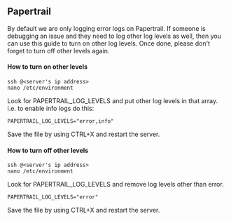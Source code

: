 ## Papertrail

By default we are only logging error logs on Papertrail. If someone is debugging an issue and they need to log other log levels as well, then you can use this guide to turn on other log levels. Once done, please don't forget to turn off other levels again.

#### How to turn on other levels

    ssh @<server's ip address>
    nano /etc/environment

Look for PAPERTRAIL_LOG_LEVELS and put other log levels in that array. i.e. to enable info logs do this:

    PAPERTRAIL_LOG_LEVELS="error,info"

Save the file by using CTRL+X and restart the server.

#### How to turn off other levels

    ssh @<server's ip address>
    nano /etc/environment

Look for PAPERTRAIL_LOG_LEVELS and remove log levels other than error.

    PAPERTRAIL_LOG_LEVELS="error"

Save the file by using CTRL+X and restart the server.
